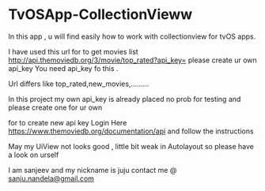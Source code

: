 # TvOSApp-CollectionVieww
In this app , u will find easily how to work with collectionview for tvOS apps.

I have used this url for to get movies list http://api.themoviedb.org/3/movie/top_rated?api_key= please create ur own api_key
You need api_key fo this .

Url differs like top_rated,new_movies,.........

In this project my own api_key is already placed no prob for testing and please create one for ur own 

for to create new api key 
Login Here https://www.themoviedb.org/documentation/api
and follow the instructions

May my UiView not looks good , little bit weak in Autolayout so please have a look on urself

I am sanjeev  and my nickname is juju
contact me @ sanju.nandela@gmail.com


